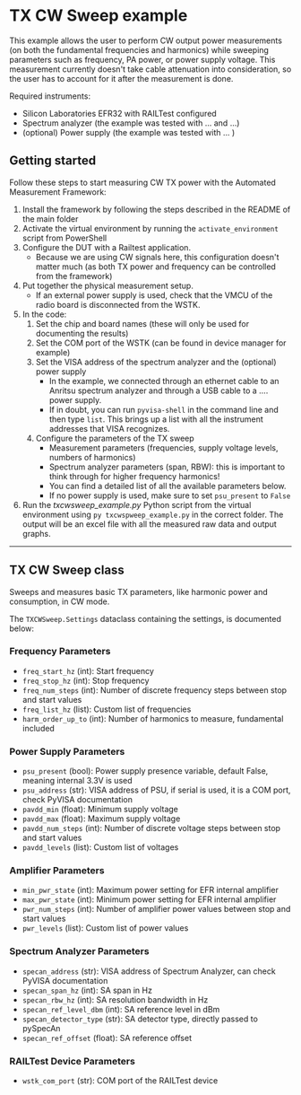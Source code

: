 # TX CW Sweep example

This example allows the user to perform CW output power measurements (on both the fundamental frequencies and harmonics) while sweeping parameters such as frequency, PA power, or power supply voltage.  This measurement currently doesn't take cable attenuation into consideration, so the user has to account for it after the measurement is done.

Required instruments: 

- Silicon Laboratories EFR32 with RAILTest configured
- Spectrum analyzer (the example was tested with ... and ...)
- (optional) Power supply (the example was tested with ... )

## Getting started

Follow these steps to start measuring CW TX power with the Automated Measurement Framework:

1. Install the framework by following the steps described in the README of the main folder
2. Activate the virtual environment by running the `activate_environment` script from PowerShell
3. Configure the DUT with a Railtest application. 
   - Because we are using CW signals here, this configuration doesn't matter much (as both TX power and frequency can be controlled from the framework)
4. Put together the physical measurement setup. 
   - If an external power supply is used, check that the VMCU of the radio board is disconnected from the WSTK.
5. In the code: 
   1. Set the chip and board names (these will only be used for documenting the results)
   2. Set the COM port of the WSTK (can be found in device manager for example)
   3. Set the VISA address of the spectrum analyzer and the (optional) power supply
      - In the example, we connected through an ethernet cable to an Anritsu spectrum analyzer and through a USB cable to a .... power supply.
      - If in doubt, you can run `pyvisa-shell` in the command line and then type `list`. This brings up a list with all the instrument addresses that VISA recognizes.
   4. Configure the parameters of the TX sweep
      - Measurement parameters (frequencies, supply voltage levels, numbers of harmonics)
      - Spectrum analyzer parameters (span, RBW): this is important to think through for higher frequency harmonics!
      - You can find a detailed list of all the available parameters below.
      - If no power supply is used, make sure to set `psu_present` to `False`
6. Run the *txcwsweep_example.py* Python script from the virtual environment using `py txcwspweep_example.py` in the correct folder. The output will be an excel file with all the measured raw data and output graphs.


---

## TX CW Sweep class

Sweeps and measures basic TX parameters, like harmonic power and consumption, in CW mode.



The `TXCWSweep.Settings` dataclass containing the settings, is documented below:

### Frequency Parameters

- `freq_start_hz` (int): Start frequency
- `freq_stop_hz` (int): Stop frequency
- `freq_num_steps` (int): Number of discrete frequency steps between stop and start values
- `freq_list_hz` (list): Custom list of frequencies
- `harm_order_up_to` (int): Number of harmonics to measure, fundamental included

### Power Supply Parameters

- `psu_present` (bool): Power supply presence variable, default False, meaning internal 3.3V is used
- `psu_address` (str): VISA address of PSU, if serial is used, it is a COM port, check PyVISA documentation
- `pavdd_min` (float): Minimum supply voltage
- `pavdd_max` (float): Maximum supply voltage
- `pavdd_num_steps` (int): Number of discrete voltage steps between stop and start values
- `pavdd_levels` (list): Custom list of voltages

### Amplifier Parameters

- `min_pwr_state` (int): Maximum power setting for EFR internal amplifier
- `max_pwr_state` (int): Minimum power setting for EFR internal amplifier
- `pwr_num_steps` (int): Number of amplifier power values between stop and start values
- `pwr_levels` (list): Custom list of power values

### Spectrum Analyzer Parameters

- `specan_address` (str): VISA address of Spectrum Analyzer, can check PyVISA documentation
- `specan_span_hz` (int): SA span in Hz
- `specan_rbw_hz` (int): SA resolution bandwidth in Hz
- `specan_ref_level_dbm` (int): SA reference level in dBm
- `specan_detector_type` (str): SA detector type, directly passed to pySpecAn
- `specan_ref_offset` (float): SA reference offset

### RAILTest Device Parameters

- `wstk_com_port` (str): COM port of the RAILTest device
